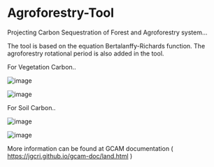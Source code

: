 # Agroforestry-Tool
Projecting Carbon Sequestration of Forest and Agroforestry system...

The tool is based on the equation  Bertalanffy-Richards function. The agroforestry rotational period is also added in the tool. 

For Vegetation Carbon..

![image](https://github.com/user-attachments/assets/75058ae0-07d7-449f-a0f6-54292fa6416a)

![image](https://github.com/user-attachments/assets/55d6a086-e95f-446e-ad66-6836697ec018)


For Soil Carbon.. 

![image](https://github.com/user-attachments/assets/878772b7-c2d9-48b4-a22c-89264c54a5d1)

![image](https://github.com/user-attachments/assets/1c01cea8-ea24-4c46-af09-e15893260b39)



More information can be found at GCAM documentation ( https://jgcri.github.io/gcam-doc/land.html )
